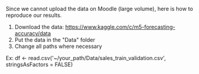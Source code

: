 Since we cannot upload the data on Moodle (large volume), here is how to reproduce our results.

1. Download the data: https://www.kaggle.com/c/m5-forecasting-accuracy/data
2. Put the data in the "Data" folder
3. Change all paths where necessary 

Ex: df <- read.csv('~/your_path/Data/sales_train_validation.csv', stringsAsFactors = FALSE)